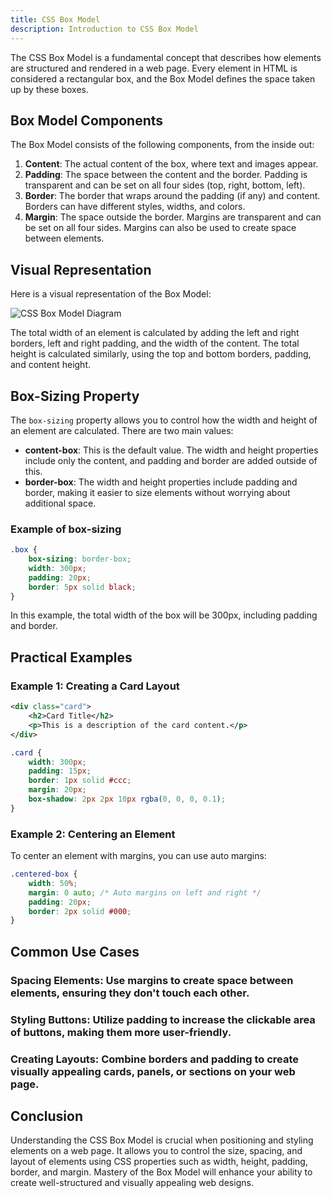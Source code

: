 ```yaml
---
title: CSS Box Model
description: Introduction to CSS Box Model
---
```


The CSS Box Model is a fundamental concept that describes how elements are structured and rendered in a web page. Every element in HTML is considered a rectangular box, and the Box Model defines the space taken up by these boxes.

## Box Model Components

The Box Model consists of the following components, from the inside out:

1. **Content**: The actual content of the box, where text and images appear.
2. **Padding**: The space between the content and the border. Padding is transparent and can be set on all four sides (top, right, bottom, left).
3. **Border**: The border that wraps around the padding (if any) and content. Borders can have different styles, widths, and colors.
4. **Margin**: The space outside the border. Margins are transparent and can be set on all four sides. Margins can also be used to create space between elements.

## Visual Representation

Here is a visual representation of the Box Model:

![CSS Box Model Diagram](https://www.washington.edu/accesscomputing/webd2/student/unit3/images/boxmodel.gif)

The total width of an element is calculated by adding the left and right borders, left and right padding, and the width of the content. The total height is calculated similarly, using the top and bottom borders, padding, and content height.

## Box-Sizing Property

The `box-sizing` property allows you to control how the width and height of an element are calculated. There are two main values:

- **content-box**: This is the default value. The width and height properties include only the content, and padding and border are added outside of this.
- **border-box**: The width and height properties include padding and border, making it easier to size elements without worrying about additional space.

### Example of box-sizing

```css
.box {
    box-sizing: border-box;
    width: 300px;
    padding: 20px;
    border: 5px solid black;
}
```
In this example, the total width of the box will be 300px, including padding and border.

## Practical Examples
### Example 1: Creating a Card Layout
```xml
<div class="card">
    <h2>Card Title</h2>
    <p>This is a description of the card content.</p>
</div>
```
```css
.card {
    width: 300px;
    padding: 15px;
    border: 1px solid #ccc;
    margin: 20px;
    box-shadow: 2px 2px 10px rgba(0, 0, 0, 0.1);
}

```
### Example 2: Centering an Element
To center an element with margins, you can use auto margins:
```css
.centered-box {
    width: 50%;
    margin: 0 auto; /* Auto margins on left and right */
    padding: 20px;
    border: 2px solid #000;
}

```

## Common Use Cases
### Spacing Elements: Use margins to create space between elements, ensuring they don't touch each other.
### Styling Buttons: Utilize padding to increase the clickable area of buttons, making them more user-friendly.
### Creating Layouts: Combine borders and padding to create visually appealing cards, panels, or sections on your web page.

## Conclusion
Understanding the CSS Box Model is crucial when positioning and styling elements on a web page. It allows you to control the size, spacing, and layout of elements using CSS properties such as width, height, padding, border, and margin. Mastery of the Box Model will enhance your ability to create well-structured and visually appealing web designs.
